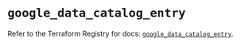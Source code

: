 # `google_data_catalog_entry`

Refer to the Terraform Registry for docs: [`google_data_catalog_entry`](https://registry.terraform.io/providers/hashicorp/google/6.1.0/docs/resources/data_catalog_entry).
